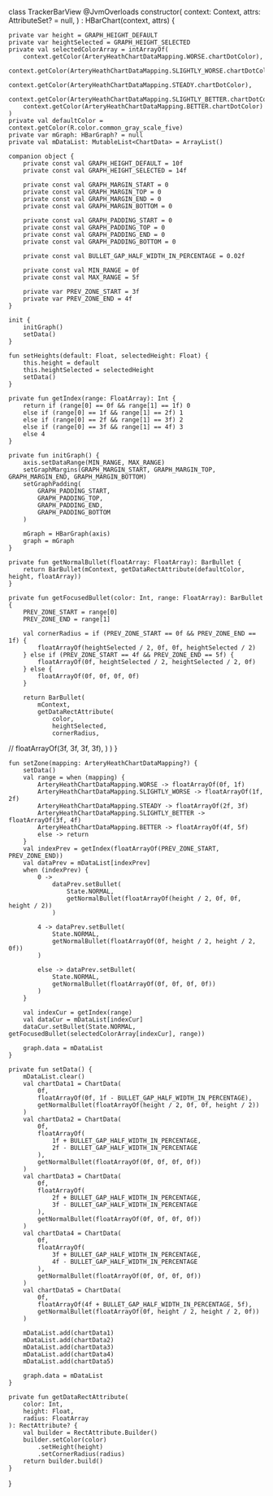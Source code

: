 class TrackerBarView @JvmOverloads constructor(
    context: Context,
    attrs: AttributeSet? = null,
) : HBarChart(context, attrs) {

    private var height = GRAPH_HEIGHT_DEFAULT
    private var heightSelected = GRAPH_HEIGHT_SELECTED
    private val selectedColorArray = intArrayOf(
        context.getColor(ArteryHeathChartDataMapping.WORSE.chartDotColor),
        context.getColor(ArteryHeathChartDataMapping.SLIGHTLY_WORSE.chartDotColor),
        context.getColor(ArteryHeathChartDataMapping.STEADY.chartDotColor),
        context.getColor(ArteryHeathChartDataMapping.SLIGHTLY_BETTER.chartDotColor),
        context.getColor(ArteryHeathChartDataMapping.BETTER.chartDotColor)
    )
    private val defaultColor = context.getColor(R.color.common_gray_scale_five)
    private var mGraph: HBarGraph? = null
    private val mDataList: MutableList<ChartData> = ArrayList()

    companion object {
        private const val GRAPH_HEIGHT_DEFAULT = 10f
        private const val GRAPH_HEIGHT_SELECTED = 14f

        private const val GRAPH_MARGIN_START = 0
        private const val GRAPH_MARGIN_TOP = 0
        private const val GRAPH_MARGIN_END = 0
        private const val GRAPH_MARGIN_BOTTOM = 0

        private const val GRAPH_PADDING_START = 0
        private const val GRAPH_PADDING_TOP = 0
        private const val GRAPH_PADDING_END = 0
        private const val GRAPH_PADDING_BOTTOM = 0

        private const val BULLET_GAP_HALF_WIDTH_IN_PERCENTAGE = 0.02f

        private const val MIN_RANGE = 0f
        private const val MAX_RANGE = 5f

        private var PREV_ZONE_START = 3f
        private var PREV_ZONE_END = 4f
    }

    init {
        initGraph()
        setData()
    }

    fun setHeights(default: Float, selectedHeight: Float) {
        this.height = default
        this.heightSelected = selectedHeight
        setData()
    }

    private fun getIndex(range: FloatArray): Int {
        return if (range[0] == 0f && range[1] == 1f) 0
        else if (range[0] == 1f && range[1] == 2f) 1
        else if (range[0] == 2f && range[1] == 3f) 2
        else if (range[0] == 3f && range[1] == 4f) 3
        else 4
    }

    private fun initGraph() {
        axis.setDataRange(MIN_RANGE, MAX_RANGE)
        setGraphMargins(GRAPH_MARGIN_START, GRAPH_MARGIN_TOP, GRAPH_MARGIN_END, GRAPH_MARGIN_BOTTOM)
        setGraphPadding(
            GRAPH_PADDING_START,
            GRAPH_PADDING_TOP,
            GRAPH_PADDING_END,
            GRAPH_PADDING_BOTTOM
        )

        mGraph = HBarGraph(axis)
        graph = mGraph
    }

    private fun getNormalBullet(floatArray: FloatArray): BarBullet {
        return BarBullet(mContext, getDataRectAttribute(defaultColor, height, floatArray))
    }

    private fun getFocusedBullet(color: Int, range: FloatArray): BarBullet {
        PREV_ZONE_START = range[0]
        PREV_ZONE_END = range[1]

        val cornerRadius = if (PREV_ZONE_START == 0f && PREV_ZONE_END == 1f) {
            floatArrayOf(heightSelected / 2, 0f, 0f, heightSelected / 2)
        } else if (PREV_ZONE_START == 4f && PREV_ZONE_END == 5f) {
            floatArrayOf(0f, heightSelected / 2, heightSelected / 2, 0f)
        } else {
            floatArrayOf(0f, 0f, 0f, 0f)
        }

        return BarBullet(
            mContext,
            getDataRectAttribute(
                color,
                heightSelected,
                cornerRadius,
//                        floatArrayOf(3f, 3f, 3f, 3f),
            )
        )
    }

    fun setZone(mapping: ArteryHeathChartDataMapping?) {
        setData()
        val range = when (mapping) {
            ArteryHeathChartDataMapping.WORSE -> floatArrayOf(0f, 1f)
            ArteryHeathChartDataMapping.SLIGHTLY_WORSE -> floatArrayOf(1f, 2f)
            ArteryHeathChartDataMapping.STEADY -> floatArrayOf(2f, 3f)
            ArteryHeathChartDataMapping.SLIGHTLY_BETTER -> floatArrayOf(3f, 4f)
            ArteryHeathChartDataMapping.BETTER -> floatArrayOf(4f, 5f)
            else -> return
        }
        val indexPrev = getIndex(floatArrayOf(PREV_ZONE_START, PREV_ZONE_END))
        val dataPrev = mDataList[indexPrev]
        when (indexPrev) {
            0 ->
                dataPrev.setBullet(
                    State.NORMAL,
                    getNormalBullet(floatArrayOf(height / 2, 0f, 0f, height / 2))
                )

            4 -> dataPrev.setBullet(
                State.NORMAL,
                getNormalBullet(floatArrayOf(0f, height / 2, height / 2, 0f))
            )

            else -> dataPrev.setBullet(
                State.NORMAL,
                getNormalBullet(floatArrayOf(0f, 0f, 0f, 0f))
            )
        }

        val indexCur = getIndex(range)
        val dataCur = mDataList[indexCur]
        dataCur.setBullet(State.NORMAL, getFocusedBullet(selectedColorArray[indexCur], range))

        graph.data = mDataList
    }

    private fun setData() {
        mDataList.clear()
        val chartData1 = ChartData(
            0f,
            floatArrayOf(0f, 1f - BULLET_GAP_HALF_WIDTH_IN_PERCENTAGE),
            getNormalBullet(floatArrayOf(height / 2, 0f, 0f, height / 2))
        )
        val chartData2 = ChartData(
            0f,
            floatArrayOf(
                1f + BULLET_GAP_HALF_WIDTH_IN_PERCENTAGE,
                2f - BULLET_GAP_HALF_WIDTH_IN_PERCENTAGE
            ),
            getNormalBullet(floatArrayOf(0f, 0f, 0f, 0f))
        )
        val chartData3 = ChartData(
            0f,
            floatArrayOf(
                2f + BULLET_GAP_HALF_WIDTH_IN_PERCENTAGE,
                3f - BULLET_GAP_HALF_WIDTH_IN_PERCENTAGE
            ),
            getNormalBullet(floatArrayOf(0f, 0f, 0f, 0f))
        )
        val chartData4 = ChartData(
            0f,
            floatArrayOf(
                3f + BULLET_GAP_HALF_WIDTH_IN_PERCENTAGE,
                4f - BULLET_GAP_HALF_WIDTH_IN_PERCENTAGE
            ),
            getNormalBullet(floatArrayOf(0f, 0f, 0f, 0f))
        )
        val chartData5 = ChartData(
            0f,
            floatArrayOf(4f + BULLET_GAP_HALF_WIDTH_IN_PERCENTAGE, 5f),
            getNormalBullet(floatArrayOf(0f, height / 2, height / 2, 0f))
        )

        mDataList.add(chartData1)
        mDataList.add(chartData2)
        mDataList.add(chartData3)
        mDataList.add(chartData4)
        mDataList.add(chartData5)

        graph.data = mDataList
    }

    private fun getDataRectAttribute(
        color: Int,
        height: Float,
        radius: FloatArray
    ): RectAttribute? {
        val builder = RectAttribute.Builder()
        builder.setColor(color)
            .setHeight(height)
            .setCornerRadius(radius)
        return builder.build()
    }
}
